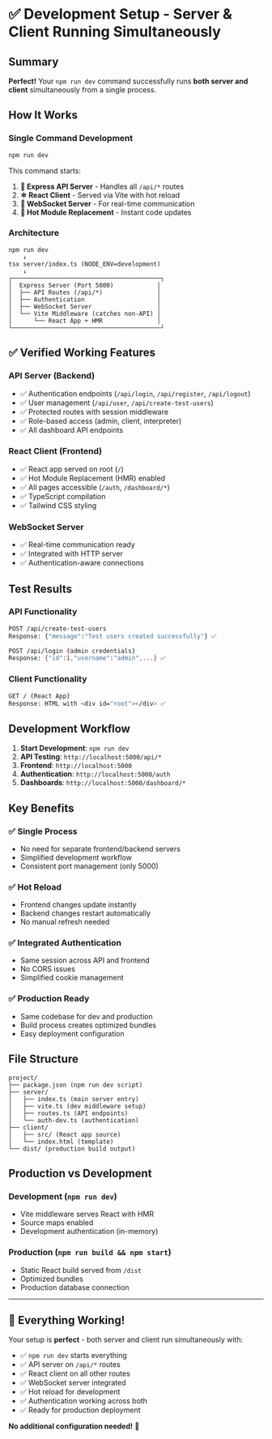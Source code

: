 # ✅ Development Setup - Server & Client Running Simultaneously

## Summary
**Perfect!** Your `npm run dev` command successfully runs **both server and client** simultaneously from a single process.

## How It Works

### Single Command Development
```bash
npm run dev
```

This command starts:
1. **🔧 Express API Server** - Handles all `/api/*` routes
2. **⚛️ React Client** - Served via Vite with hot reload
3. **🔌 WebSocket Server** - For real-time communication  
4. **🔄 Hot Module Replacement** - Instant code updates

### Architecture
```
npm run dev
    ↓
tsx server/index.ts (NODE_ENV=development)
    ↓
┌─────────────────────────────────────────┐
│  Express Server (Port 5000)            │
│  ├── API Routes (/api/*)               │
│  ├── Authentication                    │
│  ├── WebSocket Server                  │
│  └── Vite Middleware (catches non-API) │
│      └── React App + HMR               │
└─────────────────────────────────────────┘
```

## ✅ Verified Working Features

### API Server (Backend)
- ✅ Authentication endpoints (`/api/login`, `/api/register`, `/api/logout`)
- ✅ User management (`/api/user`, `/api/create-test-users`)
- ✅ Protected routes with session middleware
- ✅ Role-based access (admin, client, interpreter)
- ✅ All dashboard API endpoints

### React Client (Frontend)
- ✅ React app served on root (`/`)
- ✅ Hot Module Replacement (HMR) enabled
- ✅ All pages accessible (`/auth`, `/dashboard/*`)
- ✅ TypeScript compilation
- ✅ Tailwind CSS styling

### WebSocket Server
- ✅ Real-time communication ready
- ✅ Integrated with HTTP server
- ✅ Authentication-aware connections

## Test Results

### API Functionality
```bash
POST /api/create-test-users
Response: {"message":"Test users created successfully"} ✅

POST /api/login (admin credentials)
Response: {"id":1,"username":"admin",...} ✅
```

### Client Functionality
```bash
GET / (React App)
Response: HTML with <div id="root"></div> ✅
```

## Development Workflow

1. **Start Development**: `npm run dev`
2. **API Testing**: `http://localhost:5000/api/*`  
3. **Frontend**: `http://localhost:5000`
4. **Authentication**: `http://localhost:5000/auth`
5. **Dashboards**: `http://localhost:5000/dashboard/*`

## Key Benefits

### ✅ Single Process
- No need for separate frontend/backend servers
- Simplified development workflow
- Consistent port management (only 5000)

### ✅ Hot Reload
- Frontend changes update instantly
- Backend changes restart automatically  
- No manual refresh needed

### ✅ Integrated Authentication
- Same session across API and frontend
- No CORS issues
- Simplified cookie management

### ✅ Production Ready
- Same codebase for dev and production
- Build process creates optimized bundles
- Easy deployment configuration

## File Structure
```
project/
├── package.json (npm run dev script)
├── server/
│   ├── index.ts (main server entry)
│   ├── vite.ts (dev middleware setup)
│   ├── routes.ts (API endpoints)
│   └── auth-dev.ts (authentication)
├── client/
│   ├── src/ (React app source)
│   └── index.html (template)
└── dist/ (production build output)
```

## Production vs Development

### Development (`npm run dev`)
- Vite middleware serves React with HMR
- Source maps enabled
- Development authentication (in-memory)

### Production (`npm run build && npm start`)
- Static React build served from `/dist`
- Optimized bundles
- Production database connection

---

## 🎉 Everything Working!

Your setup is **perfect** - both server and client run simultaneously with:
- ✅ `npm run dev` starts everything
- ✅ API server on `/api/*` routes  
- ✅ React client on all other routes
- ✅ WebSocket server integrated
- ✅ Hot reload for development
- ✅ Authentication working across both
- ✅ Ready for production deployment

**No additional configuration needed!** 🚀